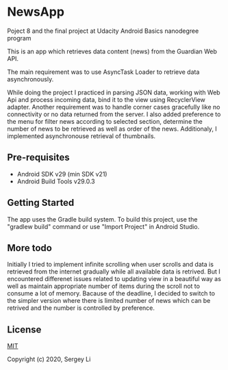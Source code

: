 # NewsApp
Poject 8 and the final project at Udacity Android Basics nanodegree program

This is an app which retrieves data content (news) from the Guardian Web API.

The main requirement was to use AsyncTask Loader to retrieve data asynchronously.

While doing the project I practiced in parsing JSON data, working with Web Api and process incoming data, bind it to the view using RecyclerView adapter.
Another requirement was to handle corner cases gracefully like no connectivity or no data returned from the server.
I also added preference to the menu for filter news according to selected section, determine the number of news to be retrieved as well as order of the news.
Additionaly, I implemented asynchronouse retrieval of thumbnails.

## Pre-requisites
* Android SDK v29 (min SDK v21)
* Android Build Tools v29.0.3

## Getting Started
The app uses the Gradle build system. To build this project, use the "gradlew build" command or use "Import Project" in Android Studio.

## More todo
Initially I tried to implement infinite scrolling when user scrolls and data is retrieved from the internet gradually while all available data is retrived.
But I encountered differenet issues related to updating view in a beautiful way as well as maintain appropriate number of items during the scroll not to consume a lot of memory.
Bacause of the deadline, I decided to switch to the simpler version where there is limited number of news which can be retrived and the number is controlled by preference.

## License
[MIT](https://opensource.org/licenses/MIT)

Copyright (c) 2020, Sergey Li
